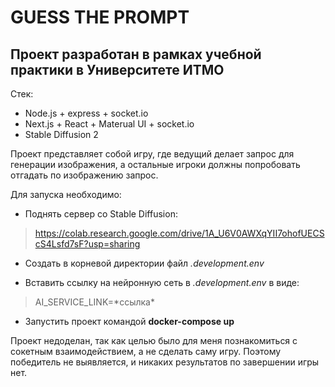 # GUESS THE PROMPT

## Проект разработан в рамках учебной практики в Университете ИТМО

Стек:

 - Node.js + express + socket.io
 - Next.js + React + Materual UI + socket.io 
 - Stable Diffusion 2

 Проект представляет собой игру, где ведущий делает запрос для генерации изображения, а остальные игроки должны попробовать отгадать по изображению запрос.

Для запуска необходимо:

- Поднять сервер со Stable Diffusion: 
> https://colab.research.google.com/drive/1A_U6V0AWXqYII7ohofUECScS4Lsfd7sF?usp=sharing

- Создать в корневой директории файл *.development.env*

- Вставить ссылку на нейронную сеть в *.development.env* в виде:
 > AI_SERVICE_LINK=\*ссылка\*

 - Запустить проект командой **docker-compose up**

 Проект недоделан, так как целью было для меня познакомиться с сокетным взаимодействием, а не сделать саму игру. Поэтому победитель не выявляется, и никаких результатов по завершении игры нет.


